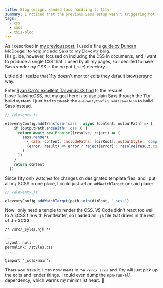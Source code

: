 ```yaml
---
title: Blog design: Handed Sass handling to 11ty
summary: I noticed that the previous Sass setup wasn't triggering hot reload on edits. Here's how I fixed it.
tags:
  - css
  - sass
  - this-blog
---
```

As I described in [my previous post](/posts/2020-08-23-added-font/), I used a fine [guide by Duncan McDougall](https://www.belter.io/eleventy-sass-workflow/) to help me add Sass to my Eleventy blog.  
His guide, however, focused on including the CSS in documents, and I want to produce a single CSS that is used by all my pages, so I decided to have Sass render my CSS in the output (_site) directory.

Little did I realize that 11ty doesn't monitor edits they default browsersync way.

Enter [Ryan Cao's excellent TailwindCSS find](https://twitter.com/ryancaodev/status/1296242996900290560?s=21) to the rescue!  
I love TailwindCSS, but my goal here is to use plain Sass through the 11ty build system. I just had to tweak the `eleventyConfig.addTransform` to build Sass instead.
```javascript
// /eleventy.js

eleventyConfig.addTransform('sass', async (content, outputPath) => {
    if (outputPath.endsWith('.css')) {
      return await new Promise((resolve, reject) => {
        sass.render(
          { data: content, includePaths: [dirRoot], outputStyle: 'compressed' },
          (error, result) => error ? reject(error) : resolve(result.css)
        )
      })
    }
    return content
  })
```

Since 11ty only watches for changes on designated template files, and I put all my SCSS in one place, I could just set an `addWatchTarget` on said place: 
```javascript
// /eleventy.js

eleventyConfig.addWatchTarget(path.join(dirRoot, '_scss'))
```
Now I only need a temple to render the CSS. VS Code didn't react too well to A SCSS file with FrontMatter, so I added an `njk` file that draws in the rest of the SCSS: 
```markdown
/* /src/_syles.njk */

---
layout: null
permalink: /styles.css
---

@import "_scss/main";
```
There you have it. I can now mess in my `/src/_scss` and 11ty will just pick up the edits and render things. I could even dump the `npm-run-all` dependency, which warms my minimalist heart. 💙